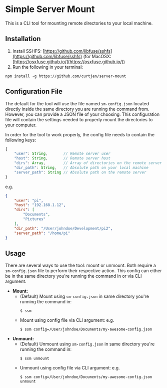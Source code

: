 # Simple Server Mount
This is a CLI tool for mounting remote directories to your local machine.

## Installation
1. Install SSHFS: [https://github.com/libfuse/sshfs](https://github.com/libfuse/sshfs) (for MacOSX: [https://osxfuse.github.io/](https://osxfuse.github.io/))
0. Run the following in your terminal:
```
npm install -g https://github.com/curtjen/server-mount
```

## Configuration File
The default for the tool will use the file named `sm-config.json` located directly inside the same directory you are running the command from. However, you can provide a JSON file of your choosing. This configuration file will contain the settings needed to properly mount the directories to your computer.

In order for the tool to work properly, the config file needs to contain the following keys:
``` javascript
{
    "user": String,       // Remote server user
    "host": String,       // Remote server host
    "dirs": Array,        // Array of directories on the remote server you want to mount to your local machine
    "dir_path": String,   // Absolute path on your local machine
    "server_path": String // Absolute path on the remote server
}
```

e.g.
``` json
{
    "user": "pi",
    "host": "192.168.1.12",
    "dirs": [
        "Documents",
        "Pictures"
    ],
    "dir_path": "/User/johndoe/Development/pi2",
    "server_path": "/home/pi"
}
```

## Usage
There are several ways to use the tool: mount or unmount. Both require a `sm-config.json` file to perform their respective action. This config can either be in the same directory you're running the command in or via CLI argument.

- __Mount:__
    - (Default) Mount using `sm-config.json` in same directory you're running the command in:
        ```
        $ ssm
        ```
    - Mount using config file via CLI argument:
        e.g.
        ```
        $ ssm config=/User/johndoe/Documents/my-awesome-config.json
        ```
- __Unmount:__
    - (Default) Unmount using `sm-config.json` in same directory you're running the command in:
        ```
        $ ssm unmount
        ```
    - Unmount using config file via CLI argument:
        e.g.
        ```
        $ ssm config=/User/johndoe/Documents/my-awesome-config.json unmount
        ```
